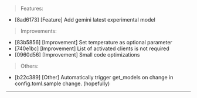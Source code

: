 > Features:
- [8ad6173] [Feature] Add gemini latest experimental model

> Improvements:
- [83b5856] [Improvement] Set temperature as optional parameter
- [740e1bc] [Improvement] List of activated clients is not required
- [0960d56] [Improvement] Small code optimizations

> Others:
- [b22c389] [Other] Automatically trigger get_models on change in config.toml.sample change. (hopefully)


---
